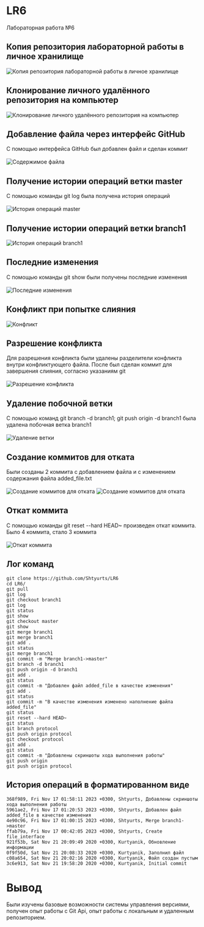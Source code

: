 # LR6
Лабораторная работа №6
## Копия репозитория лабораторной работы в личное хранилище
![Копия репозитория лабораторной работы в личное хранилище](screenshots/1.jpg)
## Клонирование личного удалённого репозитория на компьютер
![Клонирование личного удалённого репозитория на компьютер](screenshots/2.jpg)
## Добавление файла через интерфейс GitHub
С помощью интерфейса GitHub был добавлен файл и сделан коммит  
</br>
![Содержимое файла](screenshots/4.jpg)
## Получение истории операций ветки master
С помощью команды git log была получена история операций  
</br>
![История операций master](screenshots/5.jpg)
## Получение истории операций ветки branch1
![История операций branch1](screenshots/6.jpg)
## Последние изменения
С помощью команды git show были получены последние изменения  
</br>
![Последние изменения](screenshots/7.jpg)
## Конфликт при попытке слияния
![Конфликт](screenshots/9.jpg)
## Разрешение конфликта
Для разрешения конфликта были удалены разделители конфликта внутри конфликтующего файла.
После был сделан коммит для завершения слияния, согласно указаниям git  
</br>
![Разрешение конфликта](screenshots/8.jpg)
## Удаление побочной ветки
С помощью команд git branch -d branch1; git push origin -d branch1 была удалена побочная ветка branch1  
</br>
![Удаление ветки](screenshots/10.jpg)
## Создание коммитов для отката
Были созданы 2 коммита с добавлением файла и с изменением содержания файла added_file.txt  
</br>
![Создание коммитов для отката](screenshots/11.jpg)
![Создание коммитов для отката](screenshots/12.jpg)
## Откат коммита
С помощью команды git reset --hard HEAD~ произведен откат коммита.
Было 4 коммита, стало 3 коммита  
</br>
![Откат коммита](screenshots/13.jpg)
## Лог команд
```
git clone https://github.com/Shtyurts/LR6
cd LR6/
git pull
git log
git checkout branch1
git log
git status
git show
git checkout master
git show
git merge branch1
git merge branch1
git add .
git status
git merge branch1
git commit -m "Merge branch1->master"
git branch -d branch1
git push origin -d branch1
git add .
git status
git commit -m "Добавлен файл added_file в качестве изменения"
git add .
git status
git commit -m "В качестве изменения изменено наполнение файла added_file"
git status
git reset --hard HEAD~
git status
git branch protocol
git push origin protocol
git checkout protocol
git add .
git status
git commit -m "Добавлены скриншоты хода выполнения работы"
git push origin
git push origin protocol
```

## История операций в форматированном виде
```
368f989, Fri Nov 17 01:58:11 2023 +0300, Shtyurts, Добавлены скриншоты хода выполнения работы
5961ae2, Fri Nov 17 01:20:53 2023 +0300, Shtyurts, Добавлен файл added_file в качестве изменения
4e90c96, Fri Nov 17 01:00:15 2023 +0300, Shtyurts, Merge branch1->master
ffab79a, Fri Nov 17 00:42:05 2023 +0300, Shtyurts, Create file_interface
921f53b, Sat Nov 21 20:09:49 2020 +0300, Kurtyanik, Обновление информации
0f9f50d, Sat Nov 21 20:08:33 2020 +0300, Kurtyanik, Заполнил файл
c08a654, Sat Nov 21 20:02:16 2020 +0300, Kurtyanik, Файл создан пустым
3c6e913, Sat Nov 21 19:58:20 2020 +0300, Kurtyanik, Initial commit
```

# Вывод
Были изучены базовые возможности системы управления версиями, получен опыт работы с Git Api, опыт работы с локальным и
удаленным репозиторием.

